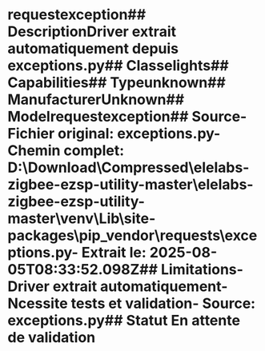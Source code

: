 # requestexception##  DescriptionDriver extrait automatiquement depuis exceptions.py##  Classelights##  Capabilities##  Typeunknown##  ManufacturerUnknown##  Modelrequestexception##  Source- **Fichier original**: exceptions.py- **Chemin complet**: D:\Download\Compressed\elelabs-zigbee-ezsp-utility-master\elelabs-zigbee-ezsp-utility-master\venv\Lib\site-packages\pip\_vendor\requests\exceptions.py- **Extrait le**: 2025-08-05T08:33:52.098Z##  Limitations- Driver extrait automatiquement- Ncessite tests et validation- Source: exceptions.py##  Statut En attente de validation